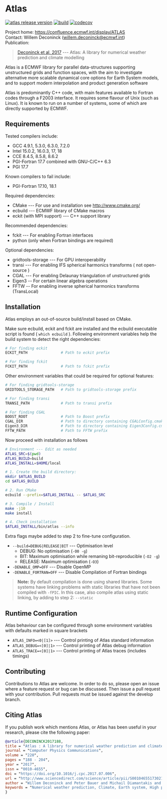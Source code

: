 Atlas
=====

[![atlas release version](https://img.shields.io/github/release/ecmwf/atlas.svg)](https://github.com/ecmwf/atlas/releases/latest)
[![build](https://github.com/ecmwf/atlas/actions/workflows/build.yml/badge.svg)](https://github.com/ecmwf/atlas/actions/workflows/build.yml)
[![codecov](https://codecov.io/gh/ecmwf/atlas/branch/develop/graph/badge.svg)](https://codecov.io/gh/ecmwf/atlas)

Project home: https://confluence.ecmwf.int/display/ATLAS  
Contact: Willem Deconinck (willem.deconinck@ecmwf.int)  
Publication:
   >  [Deconinck et al, 2017](https://doi.org/10.1016/j.cpc.2017.07.006) --- 
   >  Atlas: A library for numerical weather prediction and climate modelling

Atlas is a ECMWF library for parallel data-structures supporting unstructured
grids and function spaces, with the aim to investigate alternative more scalable
dynamical core options for Earth System models, and to support modern interpolation
and product generation software

Atlas is predominantly C++ code, with main features available to Fortran codes
through a F2003 interface. It requires some flavour of Unix (such as Linux).
It is known to run on a number of systems, some of which are directly supported
by ECMWF.

Requirements
------------

Tested compilers include:

- GCC 4.9.1, 5.3.0, 6.3.0, 7.2.0
- Intel 15.0.2, 16.0.3, 17, 18
- CCE 8.4.5, 8.5.8, 8.6.2
- PGI-Fortran 17.7 combined with GNU-C/C++ 6.3
- PGI 17.7

Known compilers to fail include:

- PGI-Fortran 17.10, 18.1

Required dependencies:

- CMake --- For use and installation see http://www.cmake.org/
- ecbuild --- ECMWF library of CMake macros
- eckit (with MPI support) --- C++ support library

Recommended dependencies:

- fckit --- For enabling Fortran interfaces
- python (only when Fortran bindings are required)

Optional dependencies:

- gridtools-storage --- For GPU interoperability
- transi --- For enabling IFS spherical harmonics transforms ( not open-source )
- CGAL --- For enabling Delaunay triangulation of unstructured grids
- Eigen3 -- For certain linear algebra operations
- FFTW -- For enabling inverse spherical harmonics transforms (TransLocal)

Installation
------------

Atlas employs an out-of-source build/install based on CMake.

Make sure ecbuild, eckit and fckit are installed and the ecbuild
executable script is found ( `which ecbuild` ). Following environment variables
help the build system to detect the right dependencies:

```bash
# For finding eckit
ECKIT_PATH               # Path to eckit prefix

# For finding fckit
FCKIT_PATH               # Path to fckit prefix
```

Other environment variables that could be required for optional features:

```bash
# For finding gridtools-storage
GRIDTOOLS_STORAGE_PATH   # Path to gridtools-storage prefix

# For finding transi
TRANSI_PATH              # Path to transi prefix

# For finding CGAL
BOOST_ROOT               # Path to Boost prefix
CGAL_DIR                 # Path to directory containing CGALConfig.cmake
Eigen3_DIR               # Path to directory containing Eigen3Config.cmake
FFTW_PATH                # Path to FFTW prefix
```

Now proceed with installation as follows

```bash
# Environment --- Edit as needed
ATLAS_SRC=$(pwd)
ATLAS_BUILD=build
ATLAS_INSTALL=$HOME/local

# 1. Create the build directory:
mkdir $ATLAS_BUILD
cd $ATLAS_BUILD

# 2. Run CMake
ecbuild --prefix=$ATLAS_INSTALL -- $ATLAS_SRC

# 3. Compile / Install
make -j10
make install

# 4. Check installation
$ATLAS_INSTALL/bin/atlas --info
```

Extra flags maybe added to step 2 to fine-tune configuration.

- `--build=DEBUG|RELEASE|BIT` --- Optimisation level
  * DEBUG:   No optimisation (`-O0 -g`)
  * BIT:     Maximum optimisation while remaning bit-reproducible (`-O2 -g`)
  * RELEASE: Maximum optimisation (`-O3`)
- `-DENABLE_OMP=OFF` --- Disable OpenMP
- `-DENABLE_FORTRAN=OFF` --- Disable Compilation of Fortran bindings

> **Note:**
> By default compilation is done using shared libraries. Some systems have linking
> problems with static libraries that have not been compiled with `-fPIC`.
> In this case, also compile atlas using static linking, by adding to step 2:
    `--static`

Runtime Configuration
---------------------

Atlas behaviour can be configured through some environment variables with defaults marked in square brackets

- `ATLAS_INFO=<0|[1]>`  --- Control printing of Atlas standard information
- `ATLAS_DEBUG=<[0]|1>` --- Control printing of Atlas debug information
- `ATLAS_TRACE=<[0]|1>` --- Control printing of Atlas traces (includes timings)

Contributing
------------
Contributions to Atlas are welcome. In order to do so, please open an issue
where a feature request or bug can be discussed. Then issue a pull request
with your contribution. Pull requests must be issued against the develop branch.

Citing Atlas
------------
If you publish work which mentions Atlas, or Atlas has been useful in your research,
please cite the following paper:

```bibtex
@article{DECONINCK2017188,
title = "Atlas : A library for numerical weather prediction and climate modelling",
journal = "Computer Physics Communications",
volume = "220",
pages = "188 - 204",
year = "2017",
issn = "0010-4655",
doi = "https://doi.org/10.1016/j.cpc.2017.07.006",
url = "http://www.sciencedirect.com/science/article/pii/S0010465517302138",
author = "Willem Deconinck and Peter Bauer and Michail Diamantakis and Mats Hamrud and Christian Kühnlein and Pedro Maciel and Gianmarco Mengaldo and Tiago Quintino and Baudouin Raoult and Piotr K. Smolarkiewicz and Nils P. Wedi",
keywords = "Numerical weather prediction, Climate, Earth system, High performance computing, Meteorology, Flexible mesh data structure"
}
```

